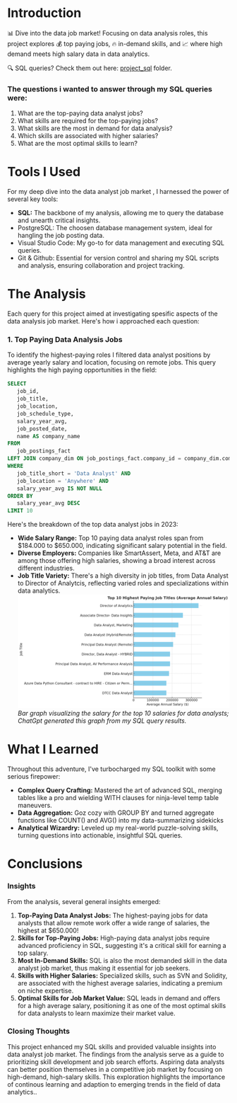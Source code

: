 # Introduction
📊 Dive into the data job market! Focusing on data analysis roles, this project explores 💰 top paying jobs, 🔥 in-demand skills, and 📈 where high demand meets high salary data in data analytics.

🔍 SQL queries? Check them out here: [project_sql](/project_sql/) folder.
### The questions i wanted to answer through my SQL queries were:
1. What are the top-paying data analyst jobs?
2. What skills are required for the top-paying jobs?
3. What skills are the most in demand for data analysis?
4. Which skills are associated with higher salaries?
5. What are the most optimal skills to learn?

# Tools I Used
For my deep dive into the data analyst job market , I harnessed the power of several key tools:
- **SQL:** The backbone of my analysis, allowing me to query the database and unearth critical insights.
- PostgreSQL: The choosen database management system, ideal for hangling the job posting data.
- Visual Studio Code: My go-to for data management and executing SQL queries.
- Git & Github: Essential for version control and sharing my SQL scripts and analysis, ensuring collaboration and project tracking.

# The Analysis
Each query for this project aimed at investigating spesific aspects of the data analysis job market. Here's how i approached each question:

### 1. Top Paying Data Analysis Jobs
To identify the highest-paying roles I filtered data analyst positions by average yearly salary and location, focusing on remote jobs. This query highlights the high paying opportunities in the field:

```sql
SELECT
   job_id,
   job_title,
   job_location,
   job_schedule_type,
   salary_year_avg,
   job_posted_date,
   name AS company_name
FROM
   job_postings_fact
LEFT JOIN company_dim ON job_postings_fact.company_id = company_dim.company_id
WHERE
   job_title_short = 'Data Analyst' AND 
   job_location = 'Anywhere' AND
   salary_year_avg IS NOT NULL
ORDER BY
   salary_year_avg DESC
LIMIT 10
```
Here's the breakdown of the top data analyst jobs in 2023:
- **Wide Salary Range:** Top 10 paying data analyst roles span from $184.000 to $650.000, indicating significant salary potential in the field.
- **Diverse Employers:** Companies like SmartAssert, Meta, and AT&T are among those offering high salaries, showing a broad interest across different industries.
- **Job Title Variety:** There's a high diversity in job titles, from Data Analyst to Director of Analytcis, reflecting varied roles and specializations within data analytics.
![Top Paying Roles](assets/1_top_paying_roles.png)
*Bar graph visualizing the salary for the top 10 salaries for data analysts; ChatGpt generated this graph from my SQL query results.*

# What I Learned
Throughout this adventure, I've turbocharged my SQL toolkit with some serious firepower:
- **Complex Query Crafting:** Mastered the art of advanced SQL, merging tables like a pro and wielding WITH clauses for ninja-level temp table maneuvers.
- **Data Aggregation:** Goz cozy with GROUP BY and turned aggregate functions like COUNT() and AVG() into my data-summarizing sidekicks
- **Analytical Wizardry:** Leveled up my real-world puzzle-solving skills, turning questions into actionable, insightful SQL queries.

# Conclusions 

### Insights 
From the analysis, several general insights emerged:
1. **Top-Paying Data Analyst Jobs:** The highest-paying jobs for data analysts that allow remote work offer a wide range of salaries, the highest at $650.000!
2. **Skills for Top-Paying Jobs:** High-paying data analyst jobs require advanced proficiency in SQL, suggesting it's a critical skill for earning a top salary.
3. **Most In-Demand Skills:** SQL is also the most demanded skill in the data analyst job market, thus making it essential for job seekers.
4. **Skills with Higher Salaries:** Specialized skills, such as SVN and Solidity, are associated with the highest average salaries, indicating a premium on niche expertise.
5. **Optimal Skills for Job Market Value:** SQL leads in demand and offers for a high average salary, positioning it as one of the most optimal skills for data analysts to learn maximize their market value.

### Closing Thoughts

This project enhanced my SQL skills and provided valuable insights into data analyst job market. The findings from the analysis serve as a guide to prioritizing skill development and job search efforts. Aspiring data analysts can better position themselves in a competitive job market by focusing on high-demand, high-salary skills. This exploration highlights the importance of continous learning and adaption to emerging trends in the field of data analytics..